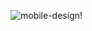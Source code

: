 ![mobile-design](https://user-images.githubusercontent.com/9740921/180180048-44fa04d9-0a9d-47d3-ba4e-d5da7a8e0ad4.jpg)!
